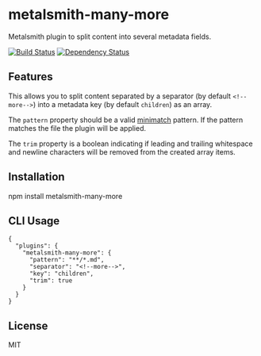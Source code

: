 # metalsmith-many-more

Metalsmith plugin to split content into several metadata fields.

[![Build
Status](https://travis-ci.org/iilab/metalsmith-many-more.svg?branch=master)](https://travis-ci.org/iilab/metalsmith-many-more)
[![Dependency
Status](https://gemnasium.com/iilab/metalsmith-many-more.svg)](https://gemnasium.com/iilab/metalsmith-many-more)

## Features

This allows you to split content separated by a separator (by default ```<!--more-->```) into a metadata key (by default ```children```) as an array.

The `pattern` property should be a valid [minimatch](https://www.npmjs.org/package/minimatch) pattern. If the pattern matches the file the plugin will be applied.

The `trim` property is a boolean indicating if leading and trailing whitespace and newline characters will be removed from the created array items.

## Installation

npm install metalsmith-many-more

## CLI Usage

```
{
  "plugins": {
    "metalsmith-many-more": {
      "pattern": "**/*.md",
      "separator": "<!--more-->",
      "key": "children",
      "trim": true
    }
  }
}
```

## License

MIT

